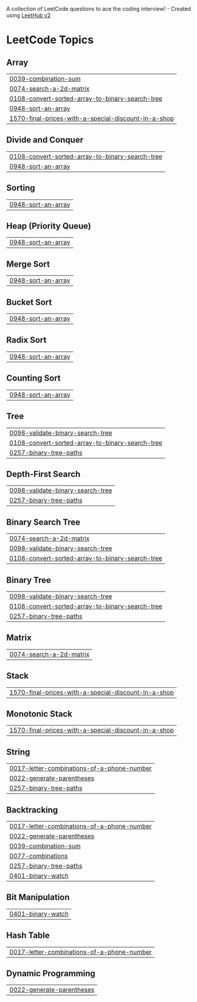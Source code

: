 A collection of LeetCode questions to ace the coding interview! - Created using [LeetHub v2](https://github.com/arunbhardwaj/LeetHub-2.0)
<!---LeetCode Topics Start-->
# LeetCode Topics
## Array
|  |
| ------- |
| [0039-combination-sum](https://github.com/Saydaliyev-Elmurod/leetcode75/tree/master/0039-combination-sum) |
| [0074-search-a-2d-matrix](https://github.com/Saydaliyev-Elmurod/leetcode75/tree/master/0074-search-a-2d-matrix) |
| [0108-convert-sorted-array-to-binary-search-tree](https://github.com/Saydaliyev-Elmurod/leetcode75/tree/master/0108-convert-sorted-array-to-binary-search-tree) |
| [0948-sort-an-array](https://github.com/Saydaliyev-Elmurod/leetcode75/tree/master/0948-sort-an-array) |
| [1570-final-prices-with-a-special-discount-in-a-shop](https://github.com/Saydaliyev-Elmurod/leetcode75/tree/master/1570-final-prices-with-a-special-discount-in-a-shop) |
## Divide and Conquer
|  |
| ------- |
| [0108-convert-sorted-array-to-binary-search-tree](https://github.com/Saydaliyev-Elmurod/leetcode75/tree/master/0108-convert-sorted-array-to-binary-search-tree) |
| [0948-sort-an-array](https://github.com/Saydaliyev-Elmurod/leetcode75/tree/master/0948-sort-an-array) |
## Sorting
|  |
| ------- |
| [0948-sort-an-array](https://github.com/Saydaliyev-Elmurod/leetcode75/tree/master/0948-sort-an-array) |
## Heap (Priority Queue)
|  |
| ------- |
| [0948-sort-an-array](https://github.com/Saydaliyev-Elmurod/leetcode75/tree/master/0948-sort-an-array) |
## Merge Sort
|  |
| ------- |
| [0948-sort-an-array](https://github.com/Saydaliyev-Elmurod/leetcode75/tree/master/0948-sort-an-array) |
## Bucket Sort
|  |
| ------- |
| [0948-sort-an-array](https://github.com/Saydaliyev-Elmurod/leetcode75/tree/master/0948-sort-an-array) |
## Radix Sort
|  |
| ------- |
| [0948-sort-an-array](https://github.com/Saydaliyev-Elmurod/leetcode75/tree/master/0948-sort-an-array) |
## Counting Sort
|  |
| ------- |
| [0948-sort-an-array](https://github.com/Saydaliyev-Elmurod/leetcode75/tree/master/0948-sort-an-array) |
## Tree
|  |
| ------- |
| [0098-validate-binary-search-tree](https://github.com/Saydaliyev-Elmurod/leetcode75/tree/master/0098-validate-binary-search-tree) |
| [0108-convert-sorted-array-to-binary-search-tree](https://github.com/Saydaliyev-Elmurod/leetcode75/tree/master/0108-convert-sorted-array-to-binary-search-tree) |
| [0257-binary-tree-paths](https://github.com/Saydaliyev-Elmurod/leetcode75/tree/master/0257-binary-tree-paths) |
## Depth-First Search
|  |
| ------- |
| [0098-validate-binary-search-tree](https://github.com/Saydaliyev-Elmurod/leetcode75/tree/master/0098-validate-binary-search-tree) |
| [0257-binary-tree-paths](https://github.com/Saydaliyev-Elmurod/leetcode75/tree/master/0257-binary-tree-paths) |
## Binary Search Tree
|  |
| ------- |
| [0074-search-a-2d-matrix](https://github.com/Saydaliyev-Elmurod/leetcode75/tree/master/0074-search-a-2d-matrix) |
| [0098-validate-binary-search-tree](https://github.com/Saydaliyev-Elmurod/leetcode75/tree/master/0098-validate-binary-search-tree) |
| [0108-convert-sorted-array-to-binary-search-tree](https://github.com/Saydaliyev-Elmurod/leetcode75/tree/master/0108-convert-sorted-array-to-binary-search-tree) |
## Binary Tree
|  |
| ------- |
| [0098-validate-binary-search-tree](https://github.com/Saydaliyev-Elmurod/leetcode75/tree/master/0098-validate-binary-search-tree) |
| [0108-convert-sorted-array-to-binary-search-tree](https://github.com/Saydaliyev-Elmurod/leetcode75/tree/master/0108-convert-sorted-array-to-binary-search-tree) |
| [0257-binary-tree-paths](https://github.com/Saydaliyev-Elmurod/leetcode75/tree/master/0257-binary-tree-paths) |
## Matrix
|  |
| ------- |
| [0074-search-a-2d-matrix](https://github.com/Saydaliyev-Elmurod/leetcode75/tree/master/0074-search-a-2d-matrix) |
## Stack
|  |
| ------- |
| [1570-final-prices-with-a-special-discount-in-a-shop](https://github.com/Saydaliyev-Elmurod/leetcode75/tree/master/1570-final-prices-with-a-special-discount-in-a-shop) |
## Monotonic Stack
|  |
| ------- |
| [1570-final-prices-with-a-special-discount-in-a-shop](https://github.com/Saydaliyev-Elmurod/leetcode75/tree/master/1570-final-prices-with-a-special-discount-in-a-shop) |
## String
|  |
| ------- |
| [0017-letter-combinations-of-a-phone-number](https://github.com/Saydaliyev-Elmurod/leetcode75/tree/master/0017-letter-combinations-of-a-phone-number) |
| [0022-generate-parentheses](https://github.com/Saydaliyev-Elmurod/leetcode75/tree/master/0022-generate-parentheses) |
| [0257-binary-tree-paths](https://github.com/Saydaliyev-Elmurod/leetcode75/tree/master/0257-binary-tree-paths) |
## Backtracking
|  |
| ------- |
| [0017-letter-combinations-of-a-phone-number](https://github.com/Saydaliyev-Elmurod/leetcode75/tree/master/0017-letter-combinations-of-a-phone-number) |
| [0022-generate-parentheses](https://github.com/Saydaliyev-Elmurod/leetcode75/tree/master/0022-generate-parentheses) |
| [0039-combination-sum](https://github.com/Saydaliyev-Elmurod/leetcode75/tree/master/0039-combination-sum) |
| [0077-combinations](https://github.com/Saydaliyev-Elmurod/leetcode75/tree/master/0077-combinations) |
| [0257-binary-tree-paths](https://github.com/Saydaliyev-Elmurod/leetcode75/tree/master/0257-binary-tree-paths) |
| [0401-binary-watch](https://github.com/Saydaliyev-Elmurod/leetcode75/tree/master/0401-binary-watch) |
## Bit Manipulation
|  |
| ------- |
| [0401-binary-watch](https://github.com/Saydaliyev-Elmurod/leetcode75/tree/master/0401-binary-watch) |
## Hash Table
|  |
| ------- |
| [0017-letter-combinations-of-a-phone-number](https://github.com/Saydaliyev-Elmurod/leetcode75/tree/master/0017-letter-combinations-of-a-phone-number) |
## Dynamic Programming
|  |
| ------- |
| [0022-generate-parentheses](https://github.com/Saydaliyev-Elmurod/leetcode75/tree/master/0022-generate-parentheses) |
<!---LeetCode Topics End-->